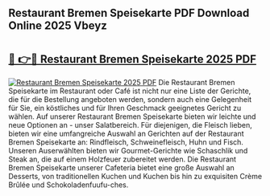 ## Restaurant Bremen Speisekarte PDF Download Online 2025 Vbeyz

# <h2><a href="http://gccl6c.nevu.top/?p=Restaurant+Bremen+Speisekarte">🔗 👉🔴 Restaurant Bremen Speisekarte 2025 PDF</a></h2>

[![Restaurant Bremen Speisekarte 2025 PDF](https://i.imgur.com/dBaPXMq.png)](http://gccl6c.nevu.top/?p=Restaurant+Bremen+Speisekarte)
Die Restaurant Bremen Speisekarte im Restaurant oder Café ist nicht nur eine Liste der Gerichte, die für die Bestellung angeboten werden, sondern auch eine Gelegenheit für Sie, ein köstliches und für Ihren Geschmack geeignetes Gericht zu wählen. Auf unserer Restaurant Bremen Speisekarte bieten wir leichte und neue Optionen an - unser Salatbereich. Für diejenigen, die Fleisch lieben, bieten wir eine umfangreiche Auswahl an Gerichten auf der Restaurant Bremen Speisekarte an: Rindfleisch, Schweinefleisch, Huhn und Fisch. Unseren Auserwählten bieten wir Gourmet-Gerichte wie Schaschlik und Steak an, die auf einem Holzfeuer zubereitet werden. Die Restaurant Bremen Speisekarte unserer Cafeteria bietet eine große Auswahl an Desserts, von traditionellen Kuchen und Kuchen bis hin zu exquisiten Crème Brûlée und Schokoladenfuufu-ches.
